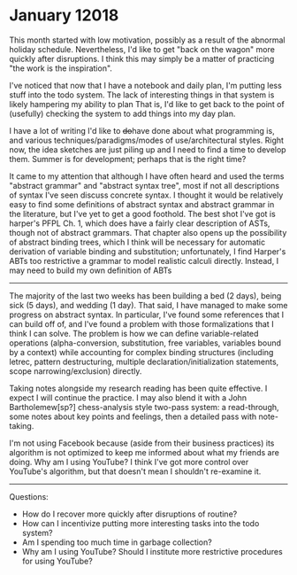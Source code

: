 # January 12018

This month started with low motivation, possibly as a result of the abnormal holiday schedule.
Nevertheless, I'd like to get "back on the wagon" more quickly after disruptions.
I think this may simply be a matter of practicing "the work is the inspiration".

I've noticed that now that I have a notebook and daily plan, I'm putting less stuff into the todo system.
The lack of interesting things in that system is likely hampering my ability to plan 
That is, I'd like to get back to the point of (usefully) checking the system to add things into my day plan.

I have a lot of writing I'd like to <del>do</del>have done about what programming is, and various techniques/paradigms/modes of use/architectural styles.
Right now, the idea sketches are just piling up and I need to find a time to develop them.
Summer is for development; perhaps that is the right time?

It came to my attention that although I have often heard and used the terms "abstract grammar" and "abstract syntax tree", most if not all descriptions of syntax I've seen discuss concrete syntax.
I thought it would be relatively easy to find some definitions of abstract syntax and abstract grammar in the literature, but I've yet to get a good foothold.
The best shot I've got is harper's PFPL Ch. 1, which does have a fairly clear description of ASTs, though not of abstract grammars.
That chapter also opens up the possibility of abstract binding trees, which I think will be necessary for automatic derivation of variable binding and substitution; unfortunately, I find Harper's ABTs too restrictive a grammar to model realistic calculi directly.
Instead, I may need to build my own definition of ABTs

---

The majority of the last two weeks has been building a bed (2 days), being sick (5 days), and wedding (1 day).
That said, I have managed to make some progress on abstract syntax.
In particular, I've found some references that I can build off of, and I've found a problem with those formalizations that I think I can solve.
The problem is how we can define variable-related operations (alpha-conversion, substitution, free variables, variables bound by a context) while accounting for complex binding structures (including letrec, pattern destructuring, multiple declaration/initialization statements, scope narrowing/exclusion) directly.

Taking notes alongside my research reading has been quite effective.
I expect I will continue the practice.
I may also blend it with a John Bartholemew[sp?] chess-analysis style two-pass system: a read-through, some notes about key points and feelings, then a detailed pass with note-taking.

I'm not using Facebook because (aside from their business practices) its algorithm is not optimized to keep me informed about what my friends are doing.
Why am I using YouTube?
I think I've got more control over YouTube's algorithm, but that doesn't mean I shouldn't re-examine it.

---

Questions:
  * How do I recover more quickly after disruptions of routine?
  * How can I incentivize putting more interesting tasks into the todo system?
  * Am I spending too much time in garbage collection?
  * Why am I using YouTube? Should I institute more restrictive procedures for using YouTube?
